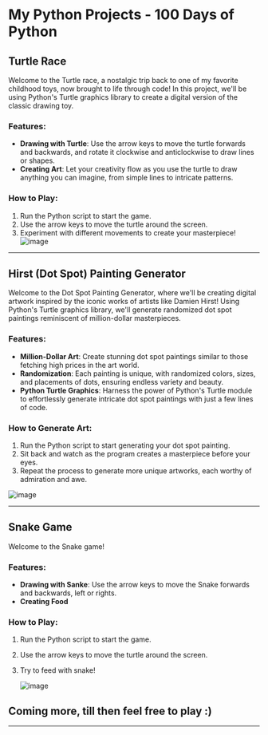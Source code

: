 # My Python Projects - 100 Days of Python

## Turtle Race 

Welcome to the Turtle race, a nostalgic trip back to one of my favorite childhood toys, now brought to life through code! In this project, we'll be using Python's Turtle graphics library to create a digital version of the classic drawing toy.

### Features:

- **Drawing with Turtle**: Use the arrow keys to move the turtle forwards and backwards, and rotate it clockwise and anticlockwise to draw lines or shapes.
- **Creating Art**: Let your creativity flow as you use the turtle to draw anything you can imagine, from simple lines to intricate patterns.

### How to Play:

1. Run the Python script to start the game.
2. Use the arrow keys to move the turtle around the screen.
3. Experiment with different movements to create your masterpiece!
 ![image](https://github.com/abhasingh12/My-PythonProjects/assets/153552335/9553f926-8bf7-47c0-ac24-1d1b4ccce343)

---

## Hirst (Dot Spot) Painting Generator

Welcome to the Dot Spot Painting Generator, where we'll be creating digital artwork inspired by the iconic works of artists like Damien Hirst! Using Python's Turtle graphics library, we'll generate randomized dot spot paintings reminiscent of million-dollar masterpieces.

### Features:

- **Million-Dollar Art**: Create stunning dot spot paintings similar to those fetching high prices in the art world.
- **Randomization**: Each painting is unique, with randomized colors, sizes, and placements of dots, ensuring endless variety and beauty.
- **Python Turtle Graphics**: Harness the power of Python's Turtle module to effortlessly generate intricate dot spot paintings with just a few lines of code.

### How to Generate Art:

1. Run the Python script to start generating your dot spot painting.
2. Sit back and watch as the program creates a masterpiece before your eyes.
3. Repeat the process to generate more unique artworks, each worthy of admiration and awe.

![image](https://github.com/abhasingh12/My-PythonProjects/assets/153552335/1692dbf0-b82a-42ee-a758-d5760e19d657)

---
## Snake Game

Welcome to the Snake game!

### Features:

- **Drawing with Sanke**: Use the arrow keys to move the Snake forwards and backwards, left or rights.
- **Creating Food**

### How to Play:

1. Run the Python script to start the game.
2. Use the arrow keys to move the turtle around the screen.
3. Try to feed with snake!
   
   ![image](https://github.com/abhasingh12/My-PythonProjects/assets/153552335/8840207b-e876-4d6a-829f-784504ed7b48)

## Coming more, till then feel free to play :)

---
